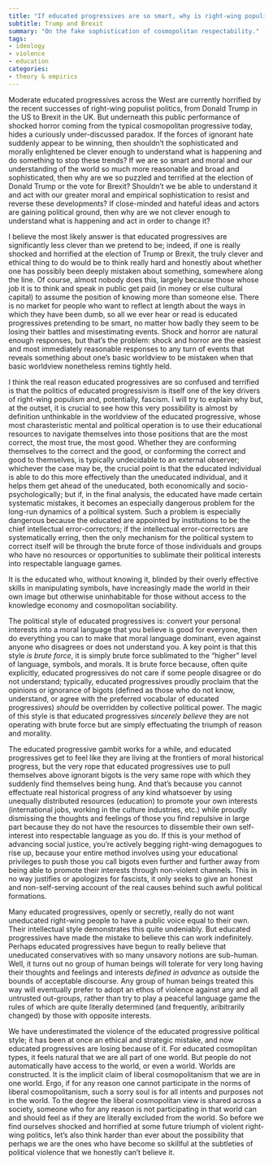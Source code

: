 ```yaml
---
title: "If educated progressives are so smart, why is right-wing populism winning?"
subtitle: Trump and Brexit
summary: "On the fake sophistication of cosmopolitan respectability."
tags:
- ideology
- violence
- education
categories:
- theory & empirics
---
```


Moderate educated progressives across the West are currently horrified by the recent successes of right-wing populist politics, from Donald Trump in the US to Brexit in the UK. But underneath this public performance of shocked horror coming from the typical cosmopolitan progressive today, hides a curiously under-discussed paradox. If the forces of ignorant hate suddenly appear to be winning, then shouldn’t the sophisticated and morally enlightened be clever enough to understand what is happening and do something to stop these trends? If we are so smart and moral and our understanding of the world so much more reasonable and broad and sophisticated, then why are we so puzzled and terrified at the election of Donald Trump or the vote for Brexit? Shouldn’t we be able to understand it and act with our greater moral and empirical sophistication to resist and reverse these developments? If close-minded and hateful ideas and actors are gaining political ground, then why are we not clever enough to understand what is happening and act in order to change it?

I believe the most likely answer is that educated progressives are significantly less clever than we pretend to be; indeed, if one is really shocked and horrified at the election of Trump or Brexit, the truly clever and ethical thing to do would be to think really hard and honestly about whether one has possibly been deeply mistaken about something, somewhere along the line. Of course, almost nobody does this, largely because those whose job it is to think and speak in public get paid (in money or else cultural capital) to assume the position of knowing more than someone else. There is no market for people who want to reflect at length about the ways in which they have been dumb, so all we ever hear or read is educated progressives pretending to be smart, no matter how badly they seem to be losing their battles and misestimating events. Shock and horror are natural enough responses, but that’s the problem: shock and horror are the easiest and most immediately reasonable responses to any turn of events that reveals something about one’s basic worldview to be mistaken when that basic worldview nonetheless remins tightly held.

I think the real reason educated progressives are so confused and terrified is that the politics of educated progressivism is itself one of the key drivers of right-wing populism and, potentially, fascism. I will try to explain why but, at the outset, it is crucial to see how this very possibility is almost by definition unthinkable in the worldview of the educated progressive, whose most charasteristic mental and political operation is to use their educational resources to navigate themselves into those positions that are the most correct, the most true, the most good. Whether they are conforming themselves to the correct and the good, or conforming the correct and good to themselves, is typically undecidable to an external observer; whichever the case may be, the crucial point is that the educated individual is able to do this more effectively than the uneducated individual, and it helps them get ahead of the uneducated, both economically and socio-psychologically; but if, in the final analysis, the educated have made certain systematic mistakes, it becomes an especially dangerous problem for the long-run dynamics of a political system. Such a problem is especially dangerous because the educated are appointed by institutions to be the chief intellectual error-correctors; if the intellectual error-correctors are systematically erring, then the only mechanism for the political system to correct itself will be through the brute force of those individuals and groups who have no resources or opportunities to sublimate their political interests into respectable language games.

It is the educated who, without knowing it, blinded by their overly effective skills in manipulating symbols, have increasingly made the world in their own image but otherwise uninhabitable for those without access to the knowledge economy and cosmopolitan sociability.

The political style of educated progressives is: convert your personal interests into a moral language that you believe is good for everyone, then do everything you can to make that moral language dominant, even against anyone who disagrees or does not understand you. A key point is that this style *is brute force*, it is simply brute force sublimated to the “higher” level of language, symbols, and morals. It is brute force because, often quite explicitly, educated progressives    do not care if some people disagree or do not understand; typically, educated progressives proudly proclaim that the opinions or ignorance of bigots (defined as those who do not know, understand, or agree with the preferred vocabular of educated progressives) *should* be overridden by collective political power. The magic of this style is that educated progressives *sincerely believe* they are not operating with brute force but are simply effectuating the triumph of reason and morality.

The educated progressive gambit works for a while, and educated progressives get to feel like they are living at the frontiers of moral historical progress, but the very rope that educated progressives use to pull themselves above ignorant bigots is the very same rope with which they suddenly find themselves being hung. And that’s because you cannot effectuate real historical progress of any kind whatsoever by using unequally distributed resources (education) to promote your own interests (international jobs, working in the culture industries, etc.) while proudly dismissing the thoughts and feelings of those you find repulsive in large part because they do not have the resources to dissemble their own self-interest into  respectable language as you do. If this is your method of advancing social justice, you’re actively begging right-wing demagogues to rise up, because your entire method involves using your educational privileges to push those you call bigots even further and further away from being able to promote their interests through non-violent channels. This in no way justifies or apologizes for fascists, it only seeks to give an honest and non-self-serving account of the real causes behind such awful political formations.

Many educated progressives, openly or secretly, really do not want uneducated right-wing people to have a public voice equal to their own. Their intellectual style demonstrates this quite undeniably. But educated progressives have made the mistake to believe this can work indefinitely. Perhaps educated progressives have begun to really believe that uneducated conservatives with so many unsavory notions are sub-human. Well, it turns out no group of human beings will tolerate for very long having their thoughts and feelings and interests *defined in advance* as outside the bounds of acceptable discourse. Any group of human beings treated this way will eventually prefer to adopt an ethos of violence against any and all untrusted out-groups, rather than try to play a peaceful language game the rules of which are quite literally determined (and frequently, aribitrarily changed) by those with opposite interests.

We have underestimated the violence of the educated progressive political style; it has been at once an ethical and strategic mistake, and now educated progressives are losing because of it. For educated cosmoplitan types, it feels natural that we are all part of one world. But people do not automatically have access to the world, or even a world. Worlds are constructed. It is the implicit claim of liberal cosmopolitanism that we are in one world. Ergo, if for any reason one cannot participate in the norms of liberal cosmopolitanism, such a sorry soul is for all intents and purposes not in the world. To the degree the liberal cosmopolitan view is shared across a society, someone who for any reason is not participating in that world can and should feel as if they are literally excluded from the world. So before we find ourselves shocked and horrified at some future triumph of violent right-wing politics, let’s also think harder than ever about the possibility that perhaps we are the ones who have become so skillful at the subtleties of political violence that we honestly can’t believe it.
